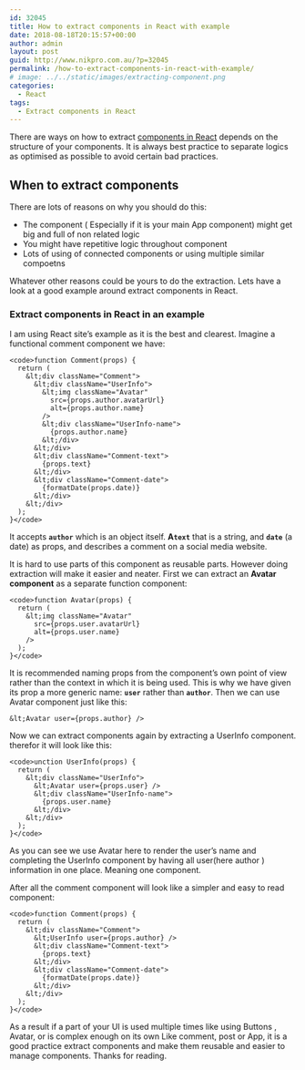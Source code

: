 ```yaml
---
id: 32045
title: How to extract components in React with example
date: 2018-08-18T20:15:57+00:00
author: admin
layout: post
guid: http://www.nikpro.com.au/?p=32045
permalink: /how-to-extract-components-in-react-with-example/
# image: ../../static/images/extracting-component.png
categories:
  - React
tags:
  - Extract components in React
---
```

There are ways on how to extract [components in React](http://www.nikpro.com.au/more-on-react-components-with-examples/) depends on the structure of your components. It is always best practice to separate logics as optimised as possible to avoid certain bad practices.

## When to extract components

There are lots of reasons on why you should do this:

  * The component ( Especially if it is your main App component) might get big and full of non related logic
  * You might have repetitive logic throughout component
  * Lots of using of connected components or using multiple similar compoetns

Whatever other reasons could be yours to do the extraction. Lets have a look at a good example around extract components in React. 

### Extract components in React in an example

I am using React site&#8217;s example as it is the best and clearest. Imagine a functional comment component we have:


```
<code>function Comment(props) {
  return (
    &lt;div className="Comment">
      &lt;div className="UserInfo">
        &lt;img className="Avatar"
          src={props.author.avatarUrl}
          alt={props.author.name}
        />
        &lt;div className="UserInfo-name">
          {props.author.name}
        &lt;/div>
      &lt;/div>
      &lt;div className="Comment-text">
        {props.text}
      &lt;/div>
      &lt;div className="Comment-date">
        {formatDate(props.date)}
      &lt;/div>
    &lt;/div>
  );
}</code>
```


It accepts **`author`** which is an object itself. **A`text`** that is a string, and **`date`** (a date) as props, and describes a comment on a social media website.

It is hard to use parts of this component as reusable parts. However doing extraction will make it easier and neater. First we can extract an **Avatar component** as a separate function component:


```
<code>function Avatar(props) {
  return (
    &lt;img className="Avatar"
      src={props.user.avatarUrl}
      alt={props.user.name}
    />
  );
}</code>
```


It is recommended naming props from the component’s own point of view rather than the context in which it is being used. This is why we have given its prop a more generic name: **`user`** rather than **`author`**. Then we can use Avatar component just like this:


```
&lt;Avatar user={props.author} />
```


Now we can extract components again by extracting a UserInfo component. therefor it will look like this:


```
<code>unction UserInfo(props) {
  return (
    &lt;div className="UserInfo">
      &lt;Avatar user={props.user} />
      &lt;div className="UserInfo-name">
        {props.user.name}
      &lt;/div>
    &lt;/div>
  );
}</code>
```


As you can see we use Avatar here to render the user&#8217;s name and completing the UserInfo component by having all user(here author ) information in one place. Meaning one component.

After all the comment component will look like a simpler and easy to read component:


```
<code>function Comment(props) {
  return (
    &lt;div className="Comment">
      &lt;UserInfo user={props.author} />
      &lt;div className="Comment-text">
        {props.text}
      &lt;/div>
      &lt;div className="Comment-date">
        {formatDate(props.date)}
      &lt;/div>
    &lt;/div>
  );
}</code>
```


As a result if a part of your UI is used multiple times like using Buttons , Avatar, or is complex enough on its own Like comment, post or App, it is a good practice extract components and make them reusable and easier to manage components. Thanks for reading.